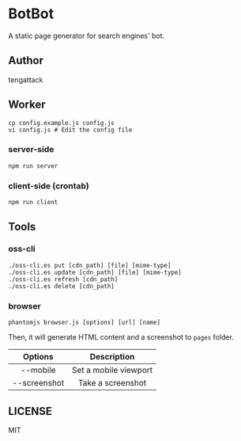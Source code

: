 # BotBot

A static page generator for search engines' bot.

## Author

tengattack

## Worker

```shell
cp config.example.js config.js
vi config.js # Edit the config file
```

### server-side

```shell
npm run server
```

### client-side (crontab)

```shell
npm run client
```

## Tools

### oss-cli

```shell
./oss-cli.es put [cdn_path] [file] [mime-type]
./oss-cli.es update [cdn_path] [file] [mime-type]
./oss-cli.es refresh [cdn_path]
./oss-cli.es delete [cdn_path]
```

### browser

```shell
phantomjs browser.js [options] [url] [name]
```

Then, it will generate HTML content and a screenshot to `pages` folder.

|    Options   |      Description      |
|:------------:|:---------------------:|
|   --mobile   | Set a mobile viewport |
| --screenshot |   Take a screenshot   |

## LICENSE

MIT
